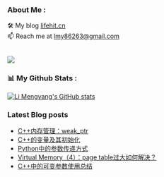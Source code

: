 ### About Me : 

🛠 My blog <a href="https://lifehit.cn/">lifehit.cn</a><br>
📫 Reach me at <a href="mailto:lmy86263@gmail.com">lmy86263@gmail.com</a><br><br>

<p><img src="https://gpvc.arturio.dev/limeya"><p>

### 📊 My Github Stats :
[![Li Mengyang's GitHub stats](https://github-readme-stats.vercel.app/api?username=limeya&show_icons=true&theme=dracula)](https://github.com/limeya/limeya)

### Latest Blog posts
<!-- BLOG-POST-LIST:START -->
- [C++内存管理：weak_ptr](https://limeya.github.io/2022/11/13/bian-cheng-zhi-dao/c-nei-cun-guan-li-weak-ptr/)
- [C++的变量及其初始化](https://limeya.github.io/2022/11/09/bian-cheng-zhi-dao/c-de-bian-liang-ji-qi-chu-shi-hua/)
- [Python中的参数传递方式](https://limeya.github.io/2022/11/06/bian-cheng-zhi-dao/python-zhong-de-can-shu-chuan-di-fang-shi/)
- [Virtual Memory（4）：page table过大如何解决？](https://limeya.github.io/2022/11/06/ji-suan-ji-ji-chu/virtual-memory-4-page-table-guo-da-ru-he-jie-jue/)
- [C++中的可变参数使用总结](https://limeya.github.io/2022/11/03/bian-cheng-zhi-dao/c-zhong-de-ke-bian-can-shu-shi-yong-zong-jie/)
<!-- BLOG-POST-LIST:END -->

